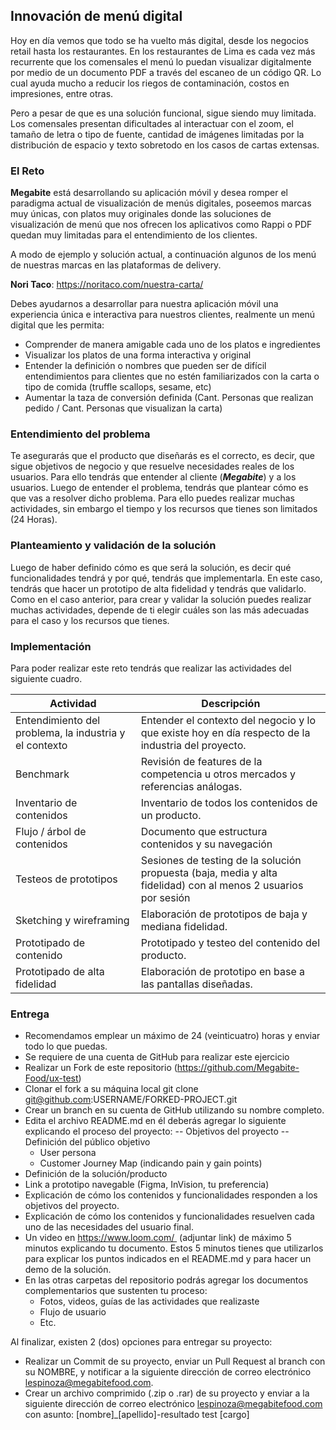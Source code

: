 ## Innovación de menú digital

Hoy en día vemos que todo se ha vuelto más digital, desde los negocios retail hasta los restaurantes. En los restaurantes de Lima es cada vez más recurrente que los comensales el menú lo puedan visualizar digitalmente por medio de un documento PDF a través del escaneo de un código QR. Lo cual ayuda mucho a reducir los riegos de contaminación, costos en impresiones, entre otras.

Pero a pesar de que es una solución funcional, sigue siendo muy limitada. Los comensales presentan dificultades al interactuar con el zoom, el tamaño de letra o tipo de fuente, cantidad de imágenes limitadas por la distribución de espacio y texto sobretodo en los casos de cartas extensas.

### El Reto

**Megabite** está desarrollando su aplicación móvil y desea romper el paradigma actual de visualización de menús digitales, poseemos marcas muy únicas, con platos muy originales donde las soluciones de visualización de menú que nos ofrecen los aplicativos como Rappi o PDF quedan muy limitadas para el entendimiento de los clientes. 

A modo de ejemplo y solución actual, a continuación algunos de los menú de nuestras marcas en las plataformas de delivery.

**Nori Taco**: https://noritaco.com/nuestra-carta/

Debes ayudarnos a desarrollar para nuestra aplicación móvil una experiencia única e interactiva para nuestros clientes, realmente un menú digital que les permita:

- Comprender de manera amigable cada uno de los platos e ingredientes
- Visualizar los platos de una forma interactiva y original
- Entender la definición o nombres que pueden ser de difícil entendimientos para clientes que no estén familiarizados con la carta o tipo de comida (truffle scallops, sesame, etc)
- Aumentar la taza de conversión definida (Cant. Personas que realizan pedido / Cant. Personas que visualizan la carta)

### Entendimiento del problema

Te asegurarás que el producto que diseñarás es el correcto, es decir, que sigue objetivos de negocio y que resuelve necesidades reales de los usuarios. Para ello tendrás que entender al cliente (***Megabite***) y a los usuarios. Luego de entender el problema, tendrás que plantear cómo es que vas a resolver dicho problema. Para ello puedes realizar muchas actividades, sin embargo el tiempo y los recursos que tienes son limitados (24 Horas).

### Planteamiento y validación de la solución

Luego de haber definido cómo es que será la solución, es decir qué funcionalidades tendrá y por qué, tendrás que implementarla. En este caso, tendrás que hacer un prototipo de alta fidelidad y tendrás que validarlo. Como en el caso anterior, para crear y validar la solución puedes realizar muchas actividades, depende de ti elegir cuáles son las más adecuadas para el caso y los recursos que tienes.

### Implementación

Para poder realizar este reto tendrás que realizar las actividades del siguiente cuadro.

| Actividad | Descripción |
| ------ | ------ |
| Entendimiento del problema, la industria y el contexto | Entender el contexto del negocio y lo que existe hoy en día respecto de la industria del proyecto. |
| Benchmark | Revisión de features de la competencia u otros mercados y referencias análogas. |
| Inventario de contenidos | Inventario de todos los contenidos de un producto. |
| Flujo / árbol de contenidos | Documento que estructura contenidos y su navegación |
| Testeos de prototipos | Sesiones de testing de la solución propuesta (baja, media y alta fidelidad) con al menos 2 usuarios por sesión |
| Sketching y wireframing | Elaboración de prototipos de baja y mediana fidelidad. |
| Prototipado de contenido | Prototipado y testeo del contenido del producto. |
| Prototipado de alta fidelidad | Elaboración de prototipo en base a las pantallas diseñadas. |

### Entrega
- Recomendamos emplear un máximo de 24 (veinticuatro) horas y enviar todo lo que puedas.
- Se requiere de una cuenta de GitHub para realizar este ejercicio
- Realizar un Fork de este repositorio (https://github.com/Megabite-Food/ux-test)
- Clonar el fork a su máquina local git clone git@github.com:USERNAME/FORKED-PROJECT.git
- Crear un branch en su cuenta de GitHub utilizando su nombre completo.
- Edita el archivo README.md en él deberás agregar lo siguiente explicando el proceso del proyecto:
    -- Objetivos del proyecto
    -- Definición del público objetivo
    + User persona
    + Customer Journey Map (indicando pain y gain points)
- Definición de la solución/producto
- Link a prototipo navegable (Figma, InVision, tu preferencia)
- Explicación de cómo los contenidos y funcionalidades responden a los objetivos del proyecto.
- Explicación de cómo los contenidos y funcionalidades resuelven cada uno de las necesidades del usuario final.
- Un video en https://www.loom.com/  (adjuntar link) de máximo 5 minutos explicando tu documento. Estos 5 minutos tienes que utilizarlos para explicar los puntos indicados en el README.md y para hacer un demo de la solución.
- En las otras carpetas del repositorio podrás agregar los documentos complementarios que sustenten tu proceso:
    - Fotos, videos, guías de las actividades que realizaste
    - Flujo de usuario
    - Etc.

Al finalizar, existen 2 (dos) opciones para entregar su proyecto:
- Realizar un Commit de su proyecto, enviar un Pull Request al branch con su NOMBRE, y notificar a la siguiente dirección de correo electrónico lespinoza@megabitefood.com.
- Crear un archivo comprimido (.zip o .rar) de su proyecto y enviar a la siguiente dirección de correo electrónico lespinoza@megabitefood.com con asunto: [nombre]_[apellido]-resultado test [cargo]

